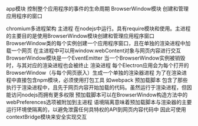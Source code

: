app模块 控制整个应用程序的事件的生命周期
BrowserWindow模块 创建和管理应用程序的窗口

chromium多进程架构
主进程
    在nodejs中运行。具有require模块和使用。主进程的主要目的是使用BrowserWindow模块创建和管理应用程序窗口
    BrowserWindow类的每个实例创建一个应用程序窗口，且在单独的渲染进程中加载一个网页
    在主进程中可以用window.webContent对象与网页内容进行交互
    BrowserWindow模块是一个EventEmitter
    当一个BrowserWindow实例被销毁时，与其对应的渲染进程也会被终止
渲染进程
    每个Electron应用会为每个打开的BrowserWindow（与每个网页嵌入）生成一个单独的渲染器进程
    为了在渲染进程中直接包含npm模块，必须使用打包工具 如webpack
预加载脚本
    包含了那些执行于渲染进程中，且先于网页内容开始加载的代码。虽然运行于渲染进程，但因能访问nodejs而拥有更多权限
    预加载脚本可以在BrowserWindow构造方法中的webPreferences选项被附加到主进程
    语境隔离意味着预加载脚本与渲染器的主要运行环境使隔离的，以避免泄露任何具特权的API到网页内容代码中
    因此可使用contextBridge模块来安全实现交互